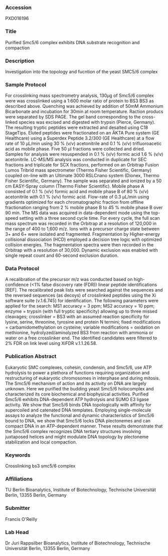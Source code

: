 ### Accession
PXD016196

### Title
Purified Smc5/6 complex exhibits DNA substrate recognition and compaction

### Description
Investigation into the topology and fucntion of the yeast SMC5/6 complex

### Sample Protocol
For crosslinking mass spectrometry analysis, 130µg of Smc5/6 complex were was crosslinked using a 1:600 molar ratio of protein to BS3 BS3 as described above. Quenching was achieved by addition of 50mM Ammonium Bicarbonate and incubation for 30min at room temperature. Raction producs were separated by SDS PAGE. The gel band corresponding to the cross-linked species was excised and digested with trypsin (Pierce, Germany). The resulting tryptic peptides were extracted and desalted using C18 StageTips. Eluted peptides were fractionated on an ÄKTA Pure system (GE Healthcare) using a Superdex Peptide 3.2/300 (GE Healthcare) at a flow rate of 10 µL/min using 30 % (v/v) acetonitrile and 0.1 % (v/v) trifluoroacetic acid as mobile phase. Five 50 µl fractions were collected and dried. Samples for analysis were resuspended in 0.1 % (v/v) formic acid 1.6 % (v/v) acetonitrile. LC-MS/MS analysis was conducted in duplicate for SEC fractions and triplicate for SCX fractions, performed on an Orbitrap Fusion Lumos Tribrid mass spectrometer (Thermo Fisher Scientific, Germany) coupled on-line with an Ultimate 3000 RSLCnano system (Dionex, Thermo Fisher Scientific, Germany). The sample was separated and ionized by a 50 cm EASY-Spray column (Thermo Fisher Scientific). Mobile phase A consisted of 0.1 % (v/v) formic acid and mobile phase B of 80 % (v/v) acetonitrile with 0.1 % (v/v) formic acid. Flow-rate of 0.3 μL/min using gradients optimized for each chromatographic fraction from offline fractionation ranging from 2 % mobile phase B to 45 % mobile phase B over 90 min. The MS data was acquired in data-dependent mode using the top-speed setting with a three second cycle time. For every cycle, the full scan mass spectrum was recorded in the Orbitrap at a resolution of 120,000 in the range of 400 to 1,600 m/z. Ions with a precursor charge state between 3+ and 6+ were isolated and fragmented. Fragmentation by Higher-energy collisional dissociation (HCD) employed a decision tree logic with optimized collision energies. The fragmentation spectra were then recorded in the Orbitrap with a resolution of 30,000. Dynamic exclusion was enabled with single repeat count and 60-second exclusion duration.

### Data Protocol
A recalibration of the precursor m/z was conducted based on high-confidence (<1% false discovery rate (FDR)) linear peptide identifications [REF]. The recalibrated peak lists were searched against the sequences and the reversed sequences (as decoys) of crosslinked peptides using the Xi software suite (v.1.6.745) for identification. The following parameters were applied for the search: MS1 accuracy = 3 ppm; MS2 accuracy = 10 ppm; enzyme = trypsin (with full tryptic specificity) allowing up to three missed cleavages; crosslinker = BS3 with an assumed reaction specificity for lysine, serine, threonine, tyrosine and protein N termini; fixed modifications = carbamidomethylation on cysteine; variable modifications = oxidation on methionine, hydrolyzed/aminolyzed BS3 from reaction with ammonia or water on a free crosslinker end. The identified candidates were filtered to 2% FDR on link level using XiFDR v.1.1.26.58.

### Publication Abstract
Eukaryotic SMC complexes, cohesin, condensin, and Smc5/6, use ATP hydrolysis to power a plethora of functions requiring organization and restructuring of eukaryotic chromosomes in interphase and during mitosis. The Smc5/6 mechanism of action and its activity on DNA are largely unknown. Here we purified the budding yeast Smc5/6 holocomplex and characterized its core biochemical and biophysical activities. Purified Smc5/6 exhibits DNA-dependent ATP hydrolysis and SUMO E3 ligase activity. We show that Smc5/6 binds DNA topologically with affinity for supercoiled and catenated DNA templates. Employing single-molecule assays to analyze the functional and dynamic characteristics of Smc5/6 bound to DNA, we show that Smc5/6 locks DNA plectonemes and can compact DNA in an ATP-dependent manner. These results demonstrate that the Smc5/6 complex recognizes DNA tertiary structures involving juxtaposed helices and might modulate DNA topology by plectoneme stabilization and local compaction.

### Keywords
Crosslinking bs3 smc5/6 complex

### Affiliations
TU Berlin
Bioanalytics, Institute of Biotechnology, Technische Universität Berlin, 13355 Berlin, Germany

### Submitter
Francis O'Reilly

### Lab Head
Dr Juri Rappsilber
Bioanalytics, Institute of Biotechnology, Technische Universität Berlin, 13355 Berlin, Germany


